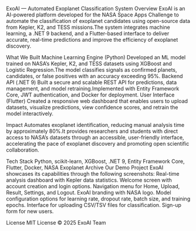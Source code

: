ExoAI — Automated Exoplanet Classification System
Overview
ExoAI is an AI-powered platform developed for the NASA Space Apps Challenge to automate the classification of exoplanet candidates using open-source data from Kepler, K2, and TESS missions.The system integrates machine learning, a .NET 9 backend, and a Flutter-based interface to deliver accurate, real-time predictions and improve the efficiency of exoplanet discovery.

What We Built
Machine Learning Engine (Python)
Developed an ML model trained on NASA’s Kepler, K2, and TESS datasets using XGBoost and Logistic Regression.The model classifies signals as confirmed planets, candidates, or false positives with an accuracy exceeding 95%.
Backend API (.NET 9)
Built a secure and scalable REST API for predictions, data management, and model retraining.Implemented with Entity Framework Core, JWT authentication, and Docker for deployment.
User Interface (Flutter)
Created a responsive web dashboard that enables users to upload datasets, visualize predictions, view confidence scores, and retrain the model interactively.

Impact
Automates exoplanet identification, reducing manual analysis time by approximately 80%.It provides researchers and students with direct access to NASA’s datasets through an accessible, user-friendly interface, accelerating the pace of exoplanet discovery and promoting open scientific collaboration.

Tech Stack
Python, scikit-learn, XGBoost, .NET 9, Entity Framework Core, Flutter, Docker, NASA Exoplanet Archive
Our Demo Project
ExoAI showcases its capabilities through the following screenshots:
Real-time analysis dashboard with Kepler data statistics.
Welcome screen with account creation and login options.
Navigation menu for Home, Upload, Result, Settings, and Logout.
ExoAI branding with NASA logo.
Model configuration options for learning rate, dropout rate, batch size, and training epochs.
Interface for uploading CSV/TSV files for classification.
Sign-up form for new users.

License
MIT License © 2025 ExoAI Team

